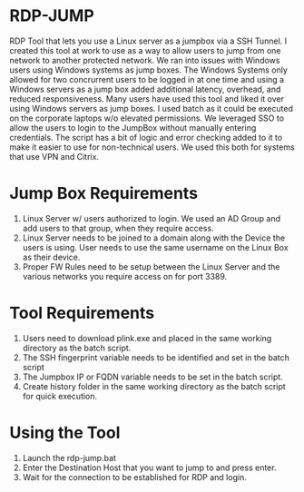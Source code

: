 # RDP-JUMP
RDP Tool that lets you use a Linux server as a jumpbox via a SSH Tunnel. I created this tool at work to use as a way to allow users to jump from one network to another protected network. We ran into issues with Windows users using Windows systems as jump boxes. The Windows Systems only allowed for two concrurrent users to be logged in at one time and using a Windows servers as a jump box added additional latency, overhead, and reduced responsiveness. Many users have used this tool and liked it over using Windows servers as jump boxes. I used batch as it could be executed on the corporate laptops w/o elevated permissions. We leveraged SSO to allow the users to login to the JumpBox without manually entering credentials. The script has a bit of logic and error checking added to it to make it easier to use for non-technical users. We used this both for systems that use VPN and Citrix.

# Jump Box Requirements

1) Linux Server w/ users authorized to login. We used an AD Group and add users to that group, when they require access.
2) Linux Server needs to be joined to a domain along with the Device the users is using. User needs to use the same username on the Linux Box as their device.
3) Proper FW Rules need to be setup between the Linux Server and the various networks you require access on for port 3389.

# Tool Requirements

1) Users need to download plink.exe and placed in the same working directory as the batch script.
2) The SSH fingerprint variable needs to be identified and set in the batch script
3) The Jumpbox IP or FQDN variable needs to be set in the batch script.
4) Create history folder in the same working directory as the batch script for quick execution.

# Using the Tool

1) Launch the rdp-jump.bat
2) Enter the Destination Host that you want to jump to and press enter.
3) Wait for the connection to be established for RDP and login.
